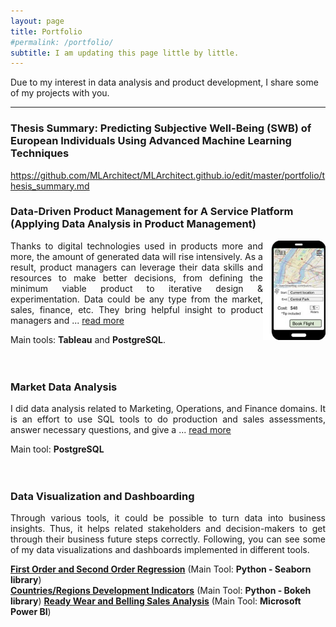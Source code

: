 ```yaml
---
layout: page
title: Portfolio
#permalink: /portfolio/
subtitle: I am updating this page little by little. 
---
```


Due to my interest in data analysis and product development, I share some of my projects with you.  

***
### Thesis Summary: Predicting Subjective Well-Being (SWB) of European Individuals Using Advanced Machine Learning Techniques
https://github.com/MLArchitect/MLArchitect.github.io/edit/master/portfolio/thesis_summary.md
### Data-Driven Product Management for A Service Platform (Applying Data Analysis in Product Management)

<img alt="Service Platformt" src="/assets/portfolio/Air Taxi Service Plt.jpg" align="right" width="100" float:right>

<p align='justify'>
Thanks to digital technologies used in products more and more, the amount of generated data will rise intensively. As a result, product managers can leverage their data skills and resources to make better decisions, from defining the minimum viable product to iterative design & experimentation. Data could be any type from the market, sales, finance, etc. They bring helpful insight to product managers and ... <a href="https://github.com/MLArchitect/MLArchitect.github.io/blob/master/portfolio/DataProductManagement_AirTaxiService.md">read more</a> 
</p>

Main tools: **Tableau** and **PostgreSQL**.
<br>
<br>
<br>

### Market Data Analysis

<p align='justify'>
I did data analysis related to Marketing, Operations, and Finance domains. It is an effort to use SQL tools to do production and sales assessments, answer necessary questions, and give a ...
<a href="https://github.com/MLArchitect/MLArchitect.github.io/blob/master/portfolio/Parch_Posey_DataAnalysis_PostgreSQL.md">read more</a>
</p> 

Main tool: **PostgreSQL**
<br>
<br>
<br>
### Data Visualization and Dashboarding 
<p align='justify'>
Through various tools, it could be possible to turn data into business insights. Thus, it helps related stakeholders and decision-makers to get through their business future steps correctly. Following, you can see some of my data visualizations and dashboards implemented in different tools.
</p>
<a href="https://github.com/MLArchitect/MLArchitect.github.io/blob/master/portfolio/1st_2nd_ord_reg_py_seaborn.md"><b>First Order and Second Order Regression</b></a> (Main Tool: <b>Python - Seaborn library</b>)
<br>
<a href="https://github.com/MLArchitect/MLArchitect.github.io/blob/master/portfolio/country_reg_ind_py_bokeh.md"><b>Countries/Regions Development Indicators</b></a> (Main Tool: <b>Python - Bokeh library</b>)
<a href="https://github.com/MLArchitect/MLArchitect.github.io/blob/master/portfolio/ready_wear&belling_sales_pbi.md"><b>Ready Wear and Belling Sales Analysis</b></a> (Main Tool: <b>Microsoft Power BI</b>)

 


